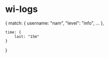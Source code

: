 # wi-logs

{
    match: {
        username: "nam",
        "level": "info",
        ...
    },

    time: {
        last: "15m"
    }
}